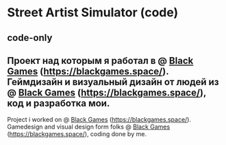 # Street Artist Simulator (code)
 code-only
---
Проект над которым я работал в @ [Black Games](https://github.com/blackgames-space) (https://blackgames.space/).
Геймдизайн и визуальный дизайн от людей из @ [Black Games](https://github.com/blackgames-space) (https://blackgames.space/), код и разработка мои.
---
Project i worked on @ [Black Games](https://github.com/blackgames-space) (https://blackgames.space/).
Gamedesign and visual design form folks @ [Black Games](https://github.com/blackgames-space) (https://blackgames.space/), coding done by me.
